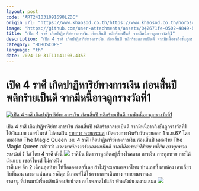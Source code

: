 ```yaml
---
layout: post
code: "ART24103109169OLZDC"
origin_url: "https://www.khaosod.co.th/https://www.khaosod.co.th/horoscope/news_9484625"
image: "https://github.com/user-attachments/assets/042671fe-0502-4849-b4c2-bdcba5bae384"
title: "เปิด 4 ราศี เกิดปาฏิหาริย์ทางการเงิน ก่อนสิ้นปี พลิกร้ายเป็นดี จากมีหนี้อาจถูกรางวัลที่1"
description: "เปิด 4 ราศี เกิดปาฏิหาริย์ทางการเงิน ก่อนสิ้นปี พลิกร้ายกลายเป็นดี จากมีหนี้อาจถึงขั้นถูกรางวัลที่1 ได้เงินแบบ เซอร์ไพรส์ ไม่คาดฝัน รายการ หวยกระแส เปิดดวง"
category: "HOROSCOPE"
language: "th"
date: 2024-10-31T11:41:03.435Z
---
```


# เปิด 4 ราศี เกิดปาฏิหาริย์ทางการเงิน ก่อนสิ้นปี พลิกร้ายเป็นดี จากมีหนี้อาจถูกรางวัลที่1

[![เปิด 4 ราศี เกิดปาฏิหาริย์ทางการเงิน ก่อนสิ้นปี พลิกร้ายเป็นดี จากมีหนี้อาจถูกรางวัลที่1](https://www.khaosod.co.th/wpapp/uploads/2024/10/mfai4raseemoney3110679998.jpg "เปิด 4 ราศี เกิดปาฏิหาริย์ทางการเงิน ก่อนสิ้นปี พลิกร้ายเป็นดี จากมีหนี้อาจถูกรางวัลที่1")](https://www.khaosod.co.th/wpapp/uploads/2024/10/mfai4raseemoney3110679998.jpg)

เปิด 4 ราศี เกิดปาฏิหาริย์ทางการเงิน ก่อนสิ้นปี พลิกร้ายกลายเป็นดี จากมีหนี้อาจถึงขั้นถูกรางวัลที่1 ได้เงินแบบ เซอร์ไพรส์ ไม่คาดฝัน
[รายการ หวยกระแส](https://www.youtube.com/watch?v=0Wg5vwCY1jI&t=311s) เปิดดวงการเงินรับวันหวยออก 1 พ.ย.67 โดย หมอฝ้าย The Magic Queen เผย 4 ราศี เกิดปาฏิหาริย์ทางการเงิน ก่อนสิ้นปี
หมอฝ้าย The Magic Queen กล่าวว่า _ดวงจะพลิกจากร้ายกลายเป็นดี จากที่มีภาระค่าใช้จ่าย หนี้สิน อาจถูกหวยรางวัลที่ 1 ได้_ โดย 4 ราศี ดังนี้
[![](https://www.khaosod.co.th/wpapp/uploads/2024/10/mfai4raseemoney3110672.jpg)](https://www.khaosod.co.th/wpapp/uploads/2024/10/mfai4raseemoney3110672.jpg)
ราศีมีน มีดาวราหูสถิตอยู่เรื่องโชคลาภ การเงิน การถูกหวย การได้เงินแบบ เซอร์ไพรส์ ไม่คาดฝัน  
ราศีเมษ อีก 2 เดือนสุดท้าย ให้ซื้อลอตเตอรี่เลย ถ้าไม่รู้จะเอาเลขจากไหน บ้านเลขที่ เลขห้อง เลขเกี่ยวกับที่นอน เลขมาแน่นอน
ราศีตุล มีเกณฑ์ได้โชคจากการเดินทาง จากยานพาหนะ  
ราศธนู ที่ผ่านมามีเรื่องเสียเลือดเสียน้ำตา อะไรพลาดไปแล้ว ฟ้าหลังฝนงดงามเสมอ
[![](https://www.khaosod.co.th/wpapp/uploads/2024/10/mfai4raseemoney3110671.jpg)](https://www.khaosod.co.th/wpapp/uploads/2024/10/mfai4raseemoney3110671.jpg)